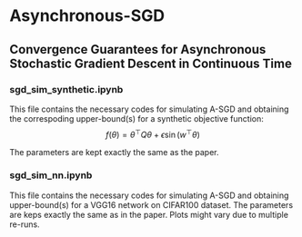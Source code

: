 # Asynchronous-SGD
## Convergence Guarantees for Asynchronous Stochastic Gradient Descent in Continuous Time

### sgd_sim_synthetic.ipynb

This file contains the necessary codes for simulating A-SGD and obtaining the correspoding upper-bound(s) for a synthetic objective function:
$$
f(\theta) = \theta^\top Q\theta + \epsilon\sin(w^\top\theta)
$$

The parameters are kept exactly the same as the paper.

### sgd_sim_nn.ipynb

This file contains the necessary codes for simulating A-SGD and obtaining upper-bound(s) for a VGG16 network on CIFAR100 dataset. The parameters are keps exactly the same as in the paper. Plots might vary due to multiple re-runs.
